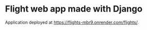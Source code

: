 # Flight web app made with Django

Application deployed at https://flights-mbr9.onrender.com/flights/.
